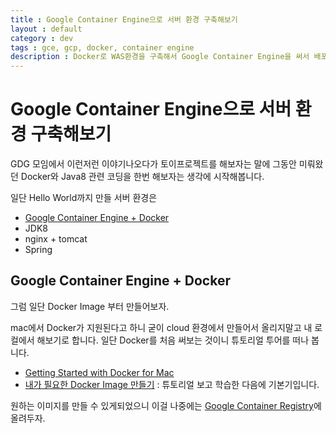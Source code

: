 ```yaml
---
title : Google Container Engine으로 서버 환경 구축해보기
layout : default
category : dev
tags : gce, gcp, docker, container engine
description : Docker로 WAS환경을 구축해서 Google Container Engine을 써서 배포해보자.
---
```


# Google Container Engine으로 서버 환경 구축해보기

GDG 모임에서 이런저런 이야기나오다가 토이프로젝트를 해보자는 말에 그동안 미뤄왔던 Docker와 Java8 관련 코딩을 한번 해보자는 생각에 시작해봅니다.

일단 Hello World까지 만들 서버 환경은
- [Google Container Engine + Docker](#1st)
- JDK8
- nginx + tomcat
- Spring

## <a name="1st"></a>Google Container Engine + Docker
그럼 일단 Docker Image 부터 만들어보자.

mac에서 Docker가 지원된다고 하니 굳이 cloud 환경에서 만들어서 올리지말고 내 로컬에서 해보기로 합니다. 일단 Docker를 처음 써보는 것이니 튜토리얼 투어를 떠나 봅니다.
- [Getting Started with Docker for Mac](https://docs.docker.com/docker-for-mac/)
- [내가 필요한 Docker Image 만들기](http://www.nurinamu.com/dev/2016/07/04/create-a-docker-image/) : 튜토리얼 보고 학습한 다음에 기본기입니다.

원하는 이미지를 만들 수 있게되었으니 이걸 나중에는 [Google Container Registry](https://cloud.google.com/container-registry/)에 올려두자.
